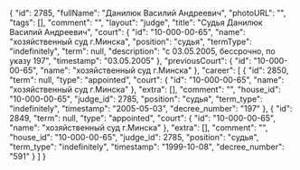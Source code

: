{
    "id": 2785,
    "fullName": "Данилюк Василий Андреевич",
    "photoURL": "",
    "tags": [],
    "comment": "",
    "layout": "judge",
    "title": "Судья Данилюк Василий Андреевич",
    "court": {
        "id": "10-000-00-65",
        "name": "хозяйственный суд г.Минска",
        "position": "судья",
        "termType": "indefinitely",
        "term": null,
        "description": "c 03.05.2005, бессрочно, по указу 197",
        "timestamp": "03.05.2005"
    },
    "previousCourt": {
        "id": "10-000-00-65",
        "name": "хозяйственный суд г.Минска"
    },
    "career": [
        {
            "id": 2850,
            "term": null,
            "type": "appointed",
            "court": {
                "id": "10-000-00-65",
                "name": "хозяйственный суд г.Минска"
            },
            "extra": [],
            "comment": "",
            "house_id": "10-000-00-65",
            "judge_id": 2785,
            "position": "судья",
            "term_type": "indefinitely",
            "timestamp": "2005-05-03",
            "decree_number": "197"
        },
        {
            "id": 2849,
            "term": null,
            "type": "appointed",
            "court": {
                "id": "10-000-00-65",
                "name": "хозяйственный суд г.Минска"
            },
            "extra": [],
            "comment": "",
            "house_id": "10-000-00-65",
            "judge_id": 2785,
            "position": "судья",
            "term_type": "indefinitely",
            "timestamp": "1999-10-08",
            "decree_number": "591"
        }
    ]
}